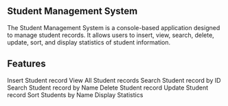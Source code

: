 Student Management System
---------------------------------------
The Student Management System is a console-based application designed to manage student records. It allows users to insert, view, search, delete, update, sort, and display statistics of student information.


Features
---------------------------------------
Insert Student record
View All Student records
Search Student record by ID
Search Student record by Name
Delete Student record
Update Student record
Sort Students by Name
Display Statistics
